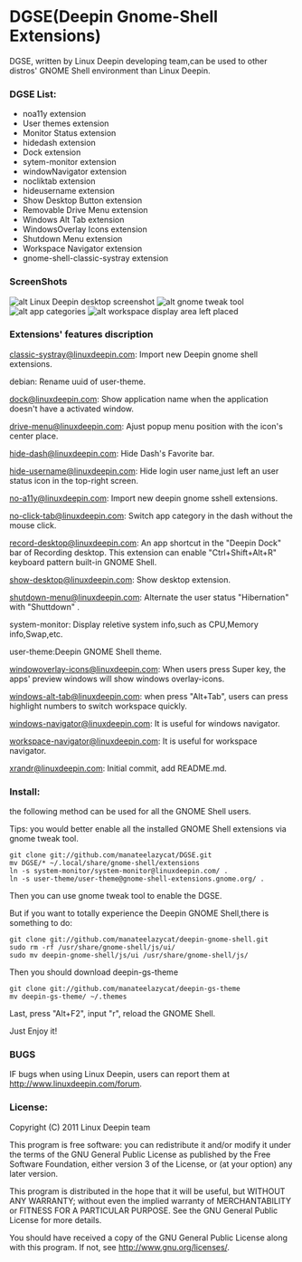 # DGSE(Deepin Gnome-Shell Extensions)

DGSE, written by Linux Deepin developing team,can be used to other distros' GNOME Shell environment than Linux Deepin.

### DGSE List: 

* noa11y extension
* User themes extension
* Monitor Status extension
* hidedash extension
* Dock extension
* sytem-monitor extension
* windowNavigator extension
* nocliktab extension
* hideusername extension
* Show Desktop Button extension
* Removable Drive Menu extension
* Windows Alt Tab extension
* WindowsOverlay Icons extension
* Shutdown Menu extension
* Workspace Navigator extension
* gnome-shell-classic-systray extension


### ScreenShots

![alt Linux Deepin desktop screenshot](http://i.imgur.com/qaIVQ.jpg)
![alt gnome tweak tool](http://i.imgur.com/YEc85.png)
![alt app categories](http://i.imgur.com/S3Uz5.jpg)
![alt workspace display area left placed](http://i.imgur.com/YnIfm.jpg)

### Extensions' features discription

classic-systray@linuxdeepin.com: Import new Deepin gnome shell extensions.

debian: Rename uuid of user-theme.

dock@linuxdeepin.com: Show application name when the application doesn't have a activated window.

drive-menu@linuxdeepin.com: Ajust popup menu position with the icon's center place.
	
hide-dash@linuxdeepin.com: Hide Dash's Favorite bar.

hide-username@linuxdeepin.com: Hide login user name,just left an user status icon in the top-right screen.

no-a11y@linuxdeepin.com: Import new deepin gnome sshell extensions.

no-click-tab@linuxdeepin.com: Switch app category in the dash without the mouse click.

record-desktop@linuxdeepin.com: An app shortcut in the "Deepin Dock" bar of Recording desktop. This extension
can enable "Ctrl+Shift+Alt+R" keyboard pattern built-in GNOME Shell.

show-desktop@linuxdeepin.com: Show desktop extension.

shutdown-menu@linuxdeepin.com: Alternate the user status "Hibernation" with "Shuttdown" .

system-monitor: Display reletive system info,such as CPU,Memory info,Swap,etc.

user-theme:Deepin GNOME Shell theme.

windowoverlay-icons@linuxdeepin.com: When users press Super key, the apps' preview windows will show windows 
overlay-icons. 

windows-alt-tab@linuxdeepin.com: when press "Alt+Tab", users can press highlight numbers to switch workspace quickly.

windows-navigator@linuxdeepin.com: It is useful for windows navigator. 

workspace-navigator@linuxdeepin.com: It is useful for workspace navigator.

xrandr@linuxdeepin.com: Initial commit, add README.md.

### Install:

the following method can be used for all the GNOME Shell users.

Tips: you would better enable all the installed GNOME Shell extensions via gnome tweak tool. 

	git clone git://github.com/manateelazycat/DGSE.git
	mv DGSE/* ~/.local/share/gnome-shell/extensions
	ln -s system-monitor/system-monitor@linuxdeepin.com/ .
	ln -s user-theme/user-theme@gnome-shell-extensions.gnome.org/ .
	
Then you can use gnome tweak tool to enable the DGSE.

But if you want to totally experience the Deepin GNOME Shell,there is  something to do:

	git clone git://github.com/manateelazycat/deepin-gnome-shell.git
	sudo rm -rf /usr/share/gnome-shell/js/ui/ 
	sudo mv deepin-gnome-shell/js/ui /usr/share/gnome-shell/js/

Then you should download deepin-gs-theme

	git clone git://github.com/manateelazycat/deepin-gs-theme
	mv deepin-gs-theme/ ~/.themes

Last, press "Alt+F2", input "r", reload the GNOME Shell.

Just Enjoy it!

### BUGS

IF bugs when using Linux Deepin, users can report them at <http://www.linuxdeepin.com/forum>.

### License:

Copyright (C) 2011 Linux Deepin team

This program is free software: you can redistribute it and/or modify it under the terms of the GNU General Public 
License as published by the Free Software Foundation, either version 3 of the License, or (at your option) any later 
version.

This program is distributed in the hope that it will be useful, but WITHOUT ANY WARRANTY; without even the implied 
warranty of MERCHANTABILITY or FITNESS FOR A PARTICULAR PURPOSE. See the GNU General Public License for more details.

You should have received a copy of the GNU General Public License along with this program. If not, see 
<http://www.gnu.org/licenses/>.
  
